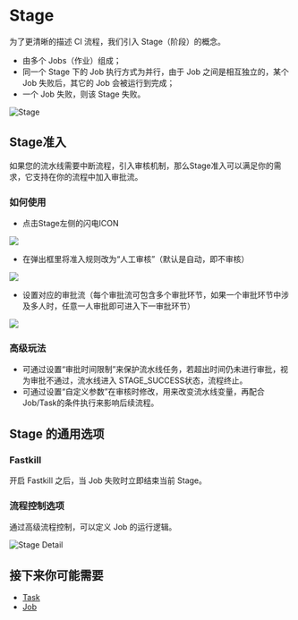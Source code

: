 # Stage

为了更清晰的描述 CI 流程，我们引入 Stage（阶段）的概念。

- 由多个 Jobs（作业）组成；
- 同一个 Stage 下的 Job 执行方式为并行，由于 Job 之间是相互独立的，某个 Job 失败后，其它的 Job 会被运行到完成；
- 一个 Job 失败，则该 Stage 失败。

![Stage](../assets/stage.png)

## Stage准入

如果您的流水线需要中断流程，引入审核机制，那么Stage准入可以满足你的需求，它支持在你的流程中加入审批流。

### 如何使用

- 点击Stage左侧的闪电ICON

![](../assets/stage-checkin-1.png)

- 在弹出框里将准入规则改为“人工审核”（默认是自动，即不审核）

![](../assets/stage-checkin-2.png)

- 设置对应的审批流（每个审批流可包含多个审批环节，如果一个审批环节中涉及多人时，任意一人审批即可进入下一审批环节）

![](../assets/stage-checkin-3.png)

### 高级玩法

- 可通过设置“审批时间限制”来保护流水线任务，若超出时间仍未进行审批，视为审批不通过，流水线进入 STAGE_SUCCESS状态，流程终止。
- 可通过设置“自定义参数”在审核时修改，用来改变流水线变量，再配合Job/Task的条件执行来影响后续流程。



## Stage 的通用选项

### Fastkill

开启 Fastkill 之后，当 Job 失败时立即结束当前 Stage。

### 流程控制选项

通过高级流程控制，可以定义 Job 的运行逻辑。

![Stage Detail](../assets/stage_detail.png)

## 接下来你可能需要

- [Task](Task.md)
- [Job](Job.md)

